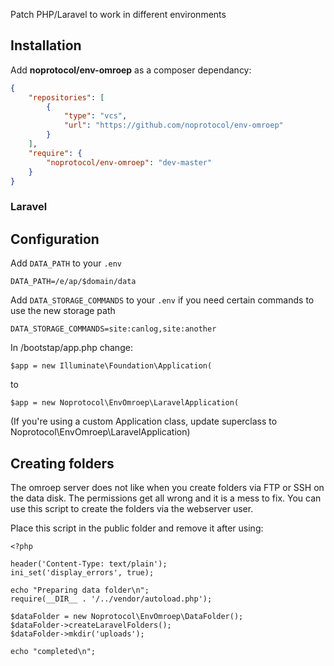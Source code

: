 Patch PHP/Laravel to work in different environments

## Installation

Add **noprotocol/env-omroep** as a composer dependancy:

```json
{
    "repositories": [
        {
            "type": "vcs",
            "url": "https://github.com/noprotocol/env-omroep"
        }
    ],
    "require": {
        "noprotocol/env-omroep": "dev-master"
    }
}
```
### Laravel

## Configuration

Add `DATA_PATH` to your `.env`

```
DATA_PATH=/e/ap/$domain/data
```

Add `DATA_STORAGE_COMMANDS` to your `.env` if you need certain commands to use the new storage path

```
DATA_STORAGE_COMMANDS=site:canlog,site:another
```

In /bootstap/app.php change:
```
$app = new Illuminate\Foundation\Application(
```
to
```
$app = new Noprotocol\EnvOmroep\LaravelApplication(
```
(If you're using a custom Application class, update superclass to Noprotocol\EnvOmroep\LaravelApplication)

## Creating folders

The omroep server does not like when you create folders via FTP or SSH on the data disk. The permissions get all wrong and it is a mess to fix.
You can use this script to create the folders via the webserver user.

Place this script in the public folder and remove it after using:

```
<?php

header('Content-Type: text/plain');
ini_set('display_errors', true);

echo "Preparing data folder\n";
require(__DIR__ . '/../vendor/autoload.php');

$dataFolder = new Noprotocol\EnvOmroep\DataFolder();
$dataFolder->createLaravelFolders();
$dataFolder->mkdir('uploads');

echo "completed\n";
```